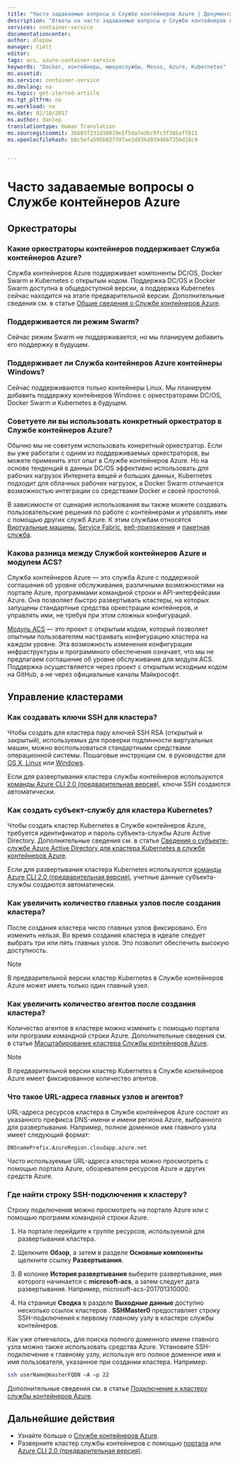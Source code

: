 ```yaml
---
title: "Часто задаваемые вопросы о Службе контейнеров Azure | Документация Майкрософт"
description: "Ответы на часто задаваемые вопросы о Службе контейнеров Azure — службе, которая упрощает создание и настройку кластера виртуальных машин, использующегося для запуска контейнерных приложений Docker, а также управления им."
services: container-service
documentationcenter: 
author: dlepow
manager: timlt
editor: 
tags: acs, azure-container-service
keywords: "Docker, контейнеры, микрослужбы, Mesos, Azure, Kubernetes"
ms.assetid: 
ms.service: container-service
ms.devlang: na
ms.topic: get-started-article
ms.tgt_pltfrm: na
ms.workload: na
ms.date: 02/10/2017
ms.author: danlep
translationtype: Human Translation
ms.sourcegitcommit: 3bb83f231d16819e5f5da7edbc9fc3f38baff011
ms.openlocfilehash: b0c5efa595b0377d7ae2d936d0394667356d18c9


---
```

# <a name="frequently-asked-questions-azure-container-service"></a>Часто задаваемые вопросы о Службе контейнеров Azure


## <a name="orchestrators"></a>Оркестраторы

### <a name="which-container-orchestrators-do-you-support-on-azure-container-service"></a>Какие оркестраторы контейнеров поддерживает Служба контейнеров Azure? 

Служба контейнеров Azure поддерживает компоненты DC/OS, Docker Swarm и Kubernetes с открытым кодом. Поддержка DC/OS и Docker Swarm доступна в общедоступной версии, а поддержка Kubernetes сейчас находится на этапе предварительной версии. Дополнительные сведения см. в статье [Общие сведения о Службе контейнеров Azure](container-service-intro.md).
 
### <a name="do-you-support-swarm-mode"></a>Поддерживается ли режим Swarm? 

Сейчас режим Swarm не поддерживается, но мы планируем добавить его поддержку в будущем. 

### <a name="does-azure-container-service-support-windows-containers"></a>Поддерживает ли Служба контейнеров Azure контейнеры Windows?  

Сейчас поддерживаются только контейнеры Linux. Мы планируем добавить поддержку контейнеров Windows с оркестраторами DC/OS, Docker Swarm и Kubernetes в будущем. 

### <a name="do-you-recommend-a-specific-orchestrator-in-azure-container-service"></a>Советуете ли вы использовать конкретный оркестратор в Службе контейнеров Azure? 
Обычно мы не советуем использовать конкретный оркестратор. Если вы уже работали с одним из поддерживаемых оркестраторов, вы можете применить этот опыт в Службе контейнеров Azure. Но на основе тенденций в данных DC/OS эффективно использовать для рабочих нагрузок Интернета вещей и больших данных, Kubernetes подходит для облачных рабочих нагрузок, а Docker Swarm отличается возможностью интеграции со средствами Docker и своей простотой.

В зависимости от сценария использования вы также можете создавать пользовательские решения по работе с контейнерами и управлять ими с помощью других служб Azure. К этим службам относятся [Виртуальные машины](../virtual-machines/virtual-machines-linux-azure-overview.md), [Service Fabric](../service-fabric/service-fabric-overview.md), [веб-приложения](../app-service-web/app-service-web-overview.md) и [пакетная служба](../batch/batch-technical-overview.md).  

### <a name="what-is-the-difference-between-azure-container-service-and-acs-engine"></a>Какова разница между Службой контейнеров Azure и модулем ACS? 
Служба контейнеров Azure — это служба Azure с поддержкой соглашения об уровне обслуживания, различными возможностями на портале Azure, программами командной строки и API-интерфейсами Azure. Она позволяет быстро развертывать кластеры, на которых запущены стандартные средства оркестрации контейнеров, и управлять ими, не требуя при этом сложных конфигураций. 

[Модуль ACS](http://github.com/Azure/acs-engine) — это проект с открытым кодом, который позволяет опытным пользователям настраивать конфигурацию кластера на каждом уровне. Эта возможность изменения конфигурации инфраструктуры и программного обеспечения означает, что мы не предлагаем соглашение об уровне обслуживания для модуля ACS. Поддержка осуществляется через проект с открытым исходным кодом на GitHub, а не через официальные каналы Майкрософт. 

## <a name="cluster-management"></a>Управление кластерами

### <a name="how-do-i-create-ssh-keys-for-my-cluster"></a>Как создавать ключи SSH для кластера?

Чтобы создать для кластера пару ключей SSH RSA (открытый и закрытый), используемых для проверки подлинности виртуальных машин, можно воспользоваться стандартными средствами операционной системы. Пошаговые инструкции см. в руководстве для [OS X, Linux](../virtual-machines/virtual-machines-linux-mac-create-ssh-keys.md) или [Windows](../virtual-machines/virtual-machines-linux-ssh-from-windows.md). 

Если для развертывания кластера службы контейнеров используются [команды Azure CLI 2.0 (предварительная версия)](container-service-create-acs-cluster-cli.md), ключи SSH создаются автоматически.

### <a name="how-do-i-create-a-service-principal-for-my-kubernetes-cluster"></a>Как создать субъект-службу для кластера Kubernetes?

Чтобы создать кластер Kubernetes в Службе контейнеров Azure, требуется идентификатор и пароль субъекта-службы Azure Active Directory. Дополнительные сведения см. в статье [Сведения о субъекте-службе Azure Active Directory для кластера Kubernetes в службе контейнеров Azure](container-service-kubernetes-service-principal.md).


Если для развертывания кластера Kubernetes используются [команды Azure CLI 2.0 (предварительная версия)](container-service-create-acs-cluster-cli.md), учетные данные субъекта-службы создаются автоматически.


### <a name="how-do-i-increase-the-number-of-masters-after-a-cluster-is-created"></a>Как увеличить количество главных узлов после создания кластера? 
После создания кластера число главных узлов фиксировано. Его изменить нельзя. Во время создания кластера в идеале следует выбрать три или пять главных узлов. Это позволит обеспечить высокую доступность.

> [!NOTE]
> В предварительной версии кластер Kubernetes в Службе контейнеров Azure может иметь только один главный узел.
>

### <a name="how-do-i-increase-the-number-of-agents-after-a-cluster-is-created"></a>Как увеличить количество агентов после создания кластера? 
Количество агентов в кластере можно изменить с помощью портала или программ командной строки Azure. Дополнительные сведения см. в статье [Масштабирование кластера Службы контейнеров Azure](container-service-scale.md).

> [!NOTE]
> В предварительной версии кластер Kubernetes в Службе контейнеров Azure имеет фиксированное количество агентов. 
>

### <a name="what-are-the-urls-of-my-masters-and-agents"></a>Что такое URL-адреса главных узлов и агентов? 
URL-адреса ресурсов кластера в Службе контейнеров Azure состоят из указанного префикса DNS-имени и имени региона Azure, выбранного для развертывания. Например, полное доменное имя главного узла имеет следующий формат:

``` 
DNSnamePrefix.AzureRegion.cloudapp.azure.net
```

Часто используемые URL-адреса кластера можно просмотреть с помощью портала Azure, обозревателя ресурсов Azure и других средств Azure.
 
### <a name="where-do-i-find-the-ssh-connection-string-to-my-cluster"></a>Где найти строку SSH-подключения к кластеру?

Строку подключения можно просмотреть на портале Azure или с помощью программ командной строки Azure. 

1. На портале перейдите к группе ресурсов, используемой для развертывания кластера.  

2. Щелкните **Обзор**, а затем в разделе **Основные компоненты** щелкните ссылку **Развертывания**. 

3. В колонке **История развертывания** выберите развертывание, имя которого начинается с **microsoft-acs**, а затем следует дата развертывания. Например, microsoft-acs-201701310000.  

4. На странице **Сводка** в разделе **Выходные данные** доступно несколько ссылок кластеров <provided></provided>. **SSHMaster0** предоставляет строку SSH-подключения к первому главному узлу в кластере службы контейнеров. 

Как уже отмечалось, для поиска полного доменного имени главного узла можно также использовать средства Azure. Установите SSH-подключение к главному узлу, используя его полное доменное имя и имя пользователя, указанное при создании кластера. Например:

```bash
ssh userName@masterFQDN –A –p 22 
```

Дополнительные сведения см. в статье [Подключение к кластеру службы контейнеров Azure](container-service-connect.md).




## <a name="next-steps"></a>Дальнейшие действия

* Узнайте больше о [Службе контейнеров Azure](container-service-intro.md).
* Разверните кластер службы контейнеров с помощью [портала](container-service-deployment.md) или [Azure CLI 2.0 (предварительная версия)](container-service-create-acs-cluster-cli.md).


<!--HONumber=Feb17_HO3-->


